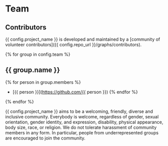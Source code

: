 # Team

## Contributors

{{ config.project_name }} is developed and maintained by a [community of
volunteer contributors]({{ config.repo_url }}/graphs/contributors).

{% for group in config.team %}

## {{ group.name }}

{% for person in group.members %}

- [{{ person }}](https://github.com/{{ person }})
  {% endfor %}

{% endfor %}

{{ config.project_name }} aims to be a welcoming, friendly, diverse and
inclusive community. Everybody is welcome, regardless of gender, sexual
orientation, gender identity, and expression, disability, physical appearance,
body size, race, or religion. We do not tolerate harassment of community
members in any form. In particular, people from underrepresented groups are
encouraged to join the community.
